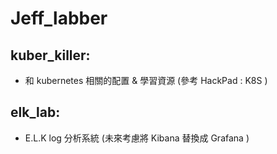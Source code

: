 # Jeff_labber

## kuber_killer:
  - 和 kubernetes 相關的配置 & 學習資源 (參考 HackPad : K8S )
  
## elk_lab:
  - E.L.K log 分析系統 (未來考慮將 Kibana 替換成 Grafana )
